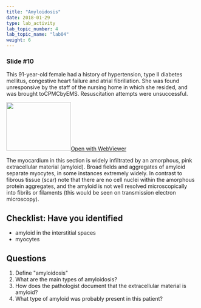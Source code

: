 ```yaml
---
title: "Amyloidosis"
date: 2018-01-29
type: lab_activity
lab_topic_number: 4
lab_topic_name: "lab04"
weight: 6
---
```

<div class="entrybody">
<h3>Slide #10</h3>

<p>This 91-year-old female had a history of hypertension, type II diabetes mellitus, congestive heart failure and atrial fibrillation. She was found unresponsive by the staff of the nursing home in which she resided, and was brought to<span class="caps">CPMC</span>by<span class="caps">EMS.</span> Resuscitation attempts were unsuccessful.</p>

<div class="thumbnail"><a href="http://virtualslides.cumc.columbia.edu/6836.svs/view.apml?" target="_blank"><img alt="" src="/assets/images/slide_6836.jpg" width="170" height="128" class="mt-image-left"></a><a href="http://virtualslides.cumc.columbia.edu/6836.svs/view.apml?" target="_blank">Open with WebViewer</a></div>

<p>The myocardium in this section is widely infiltrated by an amorphous, pink extracellular material (amyloid). Broad fields and aggregates of amyloid separate myocytes, in some instances extremely widely. In contrast to fibrous tissue (scar) note that there are no cell nuclei within the amorphous protein aggregates, and the amyloid is not well resolved microscopically into fibrils or filaments (this would be seen on transmission electron microscopy).<br clear="all"></p>

<h2>Checklist: Have you identified</h2>


<ul class="checklist">
<li>amyloid in the interstitial spaces</li>
<li>myocytes</li>
</ul>



<h2>Questions</h2>


<ol>
<li> Define "amyloidosis"</li>
<li> What are the main types of amyloidosis?</li>
<li> How does the pathologist document that the extracellular material is amyloid?</li>
<li> What type of amyloid was probably present in this patient?</li>
</ol>


						
</div>
